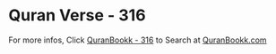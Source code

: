 # Quran Verse - 316 

For more infos, Click [QuranBookk - 316](https://www.quranbookk.com/quran/search?q=316) to Search at [QuranBookk.com](http://quranbookk.com/)